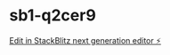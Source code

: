 # sb1-q2cer9

[Edit in StackBlitz next generation editor ⚡️](https://stackblitz.com/~/github.com/cplazagranda/sb1-q2cer9)
